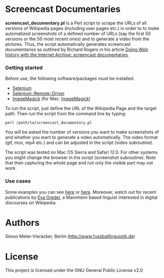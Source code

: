 # Screencast Documentaries

**screencast_documentary.pl** is a Perl script to scrape the URLs of all versions of Wikipedia pages (including user pages etc.) in order to to make automatized screenshots of a defined number of URLs (say the first 50 versions or the 50 most recent ones) and to generate a video from the pictures. Thus, the script automatically generates screencast documentaries as outlined by Richard Rogers in his article [Doing Web history with the Internet Archive: screencast documentaries](https://doi.org/10.1080/24701475.2017.1307542).

### Getting started

Before use, the following software/packages must be installed:

* [Selenium](https://www.seleniumhq.org/download/)
* [Selenium::Remote::Driver](https://metacpan.org/pod/Selenium::Remote::Driver)
* [ImageMagick](http://www.imagemagick.org/script/index.php) (for Mac: [ImageMagick](http://macappstore.org/imagemagick/))

To run the script, just define the URL of the Wikipedia Page and the target path. Then run the script from the command line by typing:

```perl /path/to/screencast_documentary.pl```

You will be asked the number of versions you want to make screenshots of and whether you want to generate a video automatically. The video format (gif, mov, mp4 etc.) and can be adjusted in the script (video subroutine).

The script was tested on Mac OS Sierra and Safari 12.0. For other systems you might change the browser in the script (screenshot subroutine). Note that then capturing the whole page and not only the visible part may not work.

### Use cases

Some examples you can see [here](https://github.com/fussballlinguist/digitalmethods/blob/master/screencast.gif) or [here](https://twitter.com/fussballinguist/status/1042052859536310272). Moreover, watch out for recent publications by [Eva Gredel](http://germanistik.uni-mannheim.de/Germanistische%20Linguistik/Wissenschaftliches%20Personal/Dr.%20Eva%20Gredel/), a Mannheim based linguist interested in digital discourses on Wikipedia.

# Authors

Simon Meier-Vieracker, Berlin (http://www.fussballlinguistik.de)

# License

This project is licensed under the GNU General Public License v2.0
